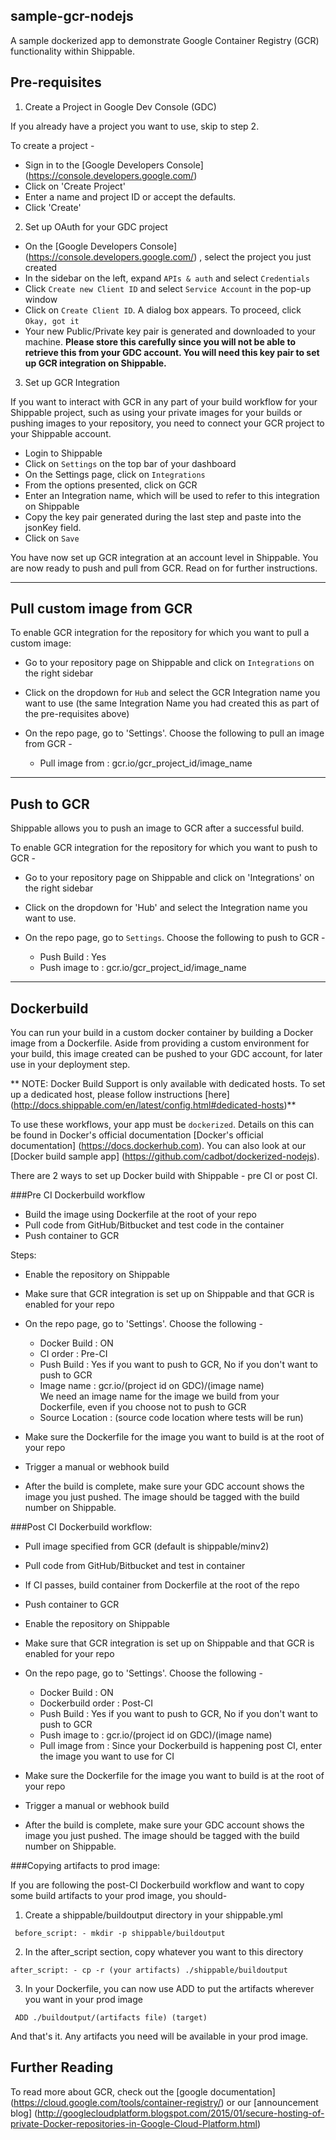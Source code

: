 
## sample-gcr-nodejs

A sample dockerized app to demonstrate Google Container Registry (GCR) functionality within Shippable.

## Pre-requisites 

1. Create a Project in Google Dev Console (GDC)

If you already have a project you want to use, skip to step 2.

To create a project -

* Sign in to the [Google Developers Console] (https://console.developers.google.com/)
* Click on 'Create Project'
* Enter a name and project ID or accept the defaults.
* Click 'Create'

2. Set up OAuth for your GDC project

* On the [Google Developers Console] (https://console.developers.google.com/) , select the project you just created
* In the sidebar on the left, expand `APIs & auth` and select `Credentials`
* Click `Create new Client ID` and select `Service Account` in the pop-up window
* Click on `Create Client ID`. A dialog box appears. To proceed, click `Okay, got it`
* Your new Public/Private key pair is generated and downloaded to your machine. **Please store this carefully since you will not be able to retrieve this from your GDC account. You will need this key pair to set up GCR integration on Shippable.**

3. Set up GCR Integration 

If you want to interact with GCR in any part of your build workflow for your Shippable project, such as using your private images for your builds or pushing images to your repository, you need to connect your GCR project to your Shippable account. 

* Login to Shippable
* Click on `Settings` on the top bar of your dashboard
* On the Settings page, click on `Integrations`
* From the options presented, click on GCR
* Enter an Integration name, which will be used to refer to this integration on Shippable
* Copy the key pair generated during the last step and paste into the jsonKey field.
* Click on `Save`

You have now set up GCR integration at an account level in Shippable. You are now ready to push and pull from GCR. Read on for further instructions. 

-------

## Pull custom image from GCR
To enable GCR integration for the repository for which you want to pull a custom image:

* Go to your repository page on Shippable and click on `Integrations` on the right sidebar
* Click on the dropdown for `Hub` and select the GCR Integration name you want to use (the same Integration Name you had created this as part of the pre-requisites above)
* On the repo page, go to 'Settings'. Choose the following to pull an image from GCR -

  * Pull image from : gcr.io/gcr_project_id/image_name

-------

## Push to GCR
Shippable allows you to push an image to GCR after a successful build. 

To enable GCR integration for the repository for which you want to push to GCR -

* Go to your repository page on Shippable and click on 'Integrations' on the right sidebar
* Click on the dropdown for 'Hub' and select the Integration name you want to use.
* On the repo page, go to `Settings`. Choose the following to push to GCR -

  * Push Build : Yes
  * Push image to : gcr.io/gcr_project_id/image_name

-------

## Dockerbuild
You can run your build in a custom docker container by building a Docker image from a Dockerfile. Aside from providing a custom environment for your build, this image created can be pushed to your GDC account, for later use in your deployment step.

** NOTE: Docker Build Support is only available with dedicated hosts. To set up a dedicated host, please follow instructions [here] (http://docs.shippable.com/en/latest/config.html#dedicated-hosts)**

To use these workflows, your app must be `dockerized`. Details on this can be found in Docker's official documentation [Docker's official documentation] (https://docs.dockerhub.com). You can also look at our [Docker build sample app] (https://github.com/cadbot/dockerized-nodejs).

There are 2 ways to set up Docker build with Shippable - pre CI or post CI. 

###Pre CI Dockerbuild workflow

* Build the image using Dockerfile at the root of your repo
* Pull code from GitHub/Bitbucket and test code in the container
* Push container to GCR

Steps:
* Enable the repository on Shippable
* Make sure that GCR integration is set up on Shippable and that GCR is enabled for your repo
* On the repo page, go to 'Settings'. Choose the following -

  * Docker Build : ON
  * CI order : Pre-CI
  * Push Build : Yes if you want to push to GCR, No if you don't want to push to GCR 
  * Image name : gcr.io/(project id on GDC)/(image name)  
    We need an image name for the image we build from your Dockerfile, even if you choose not to push to GCR
  * Source Location : (source code location where tests will be run)
  
* Make sure the Dockerfile for the image you want to build is at the root of your repo
* Trigger a manual or webhook build
* After the build is complete, make sure your GDC account shows the image you just pushed. The image should be tagged with the build number on Shippable.

###Post CI Dockerbuild workflow: 

* Pull image specified from GCR (default is shippable/minv2)
* Pull code from GitHub/Bitbucket and test in container
* If CI passes, build container from Dockerfile at the root of the repo
* Push container to GCR

* Enable the repository on Shippable
* Make sure that GCR integration is set up on Shippable and that GCR is enabled for your repo
* On the repo page, go to 'Settings'. Choose the following -

  * Docker Build : ON
  * Dockerbuild order : Post-CI
  * Push Build : Yes if you want to push to GCR, No if you don't want to push to GCR 
  * Push image to : gcr.io/(project id on GDC)/(image name)  
  * Pull image from : Since your Dockerbuild is happening post CI, enter the image you want to use for CI

* Make sure the Dockerfile for the image you want to build is at the root of your repo
* Trigger a manual or webhook build
* After the build is complete, make sure your GDC account shows the image you just pushed. The image should be tagged with the build number on Shippable.


###Copying artifacts to prod image:

If you are following the post-CI Dockerbuild workflow and  want to copy some build artifacts to your prod image, you should-

1. Create a shippable/buildoutput directory in your shippable.yml

 ` before_script:
     - mkdir -p shippable/buildoutput`

2. In the after_script section, copy whatever you want to this directory

`after_script:
    - cp -r (your artifacts) ./shippable/buildoutput`

3. In your Dockerfile, you can now use ADD to put the artifacts wherever you want in your prod image

` ADD ./buildoutput/(artifacts file) (target)`

And that's it. Any artifacts you need will be available in your prod image.

## Further Reading

To read more about GCR, check out the [google documentation] (https://cloud.google.com/tools/container-registry/) or our [announcement blog] (http://googlecloudplatform.blogspot.com/2015/01/secure-hosting-of-private-Docker-repositories-in-Google-Cloud-Platform.html)
